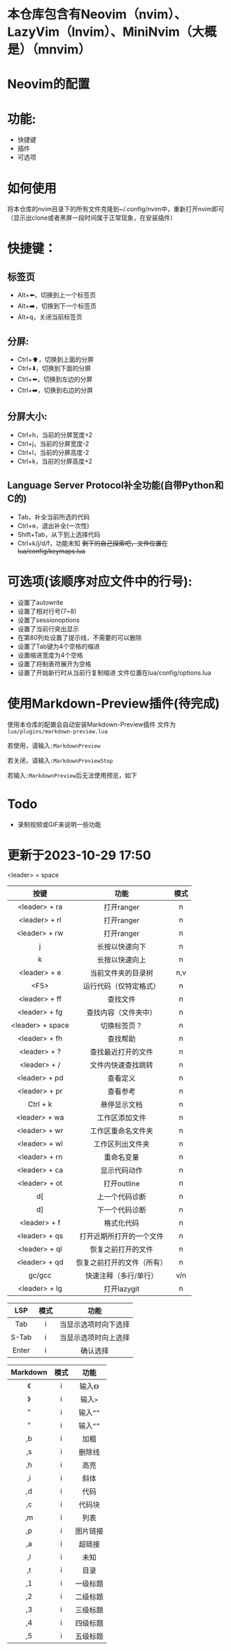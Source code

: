 # 本仓库包含有Neovim（nvim）、LazyVim（lnvim）、MiniNvim（大概是）（mnvim）

# Neovim的配置
# 功能:
- 快捷键
- 插件
- 可选项
# 如何使用
将本仓库的nvim目录下的所有文件克隆到~/.config/nvim中，重新打开nvim即可（显示出clone或者黑屏一段时间属于正常现象，在安装插件）
# 快捷键：
## 标签页
- Alt+⬅️，切换到上一个标签页
- Alt+➡️，切换到下一个标签页
- Alt+q，关闭当前标签页
## 分屏:
- Ctrl+⬆️，切换到上面的分屏
- Ctrl+⬇️，切换到下面的分屏
- Ctrl+⬅️，切换到左边的分屏
- Ctrl+➡️，切换到右边的分屏
## 分屏大小:
- Ctrl+h，当前的分屏宽度+2
- Ctrl+j，当前的分屏宽度-2
- Ctrl+l，当前的分屏高度-2
- Ctrl+k，当前的分屏高度+2
## Language Server Protocol补全功能(自带Python和C的)
- Tab，补全当前所选的代码
- Ctrl+e，退出补全(一次性)
- Shift+Tab，从下到上选择代码
- Ctrl+k/j/d/f，功能未知
~~剩下的自己探索吧，文件位置在lua/config/keymaps.lua~~
# 可选项(该顺序对应文件中的行号):
- 设置了autowrite
- 设置了相对行号(7~8)
- 设置了sessionoptions
- 设置了当前行突出显示
- 在第80列处设置了提示线，不需要的可以删除
- 设置了Tab键为4个空格的缩进
- 设置缩进宽度为4个空格
- 设置了将制表符展开为空格
- 设置了开始新行时从当前行复制缩进
文件位置在lua/config/options.lua

# 使用Markdown-Preview插件(待完成)

使用本仓库的配置会自动安装Markdown-Preview插件
文件为`lua/plugins/markdown-preview.lua`

若使用，请输入`:MarkdownPreview`

若关闭，请输入`:MarkdownPreviewStop`

若输入`:MarkdownPreview`后无法使用预览，如下

# Todo
- 录制视频或GIF来说明一些功能

# 更新于2023-10-29 17:50

\<leader\> = space

| 按键               | 功能                       | 模式 |
|:------------------:|:--------------------------:|:----:|
| \<leader\> + ra    | 打开ranger                 | n    |
| \<leader\> + rl    | 打开ranger                 | n    |
| \<leader\> + rw    | 打开ranger                 | n    |
| j                  | 长按以快速向下             | n    |
| k                  | 长按以快速向上             | n    |
| \<leader\> + e     | 当前文件夹的目录树         | n,v  |
| \<F5\>             | 运行代码（仅特定格式）     | n    |
| \<leader\> + ff    | 查找文件                   | n    |
| \<leader\> + fg    | 查找内容（文件夹中）       | n    |
| \<leader\> + space | 切换标签页？               | n    |
| \<leader\> + fh    | 查找帮助                   | n    |
| \<leader\> + ?     | 查找最近打开的文件         | n    |
| \<leader\> + /     | 文件内快速查找跳转         | n    |
| \<leader\> + pd    | 查看定义                   | n    |
| \<leader\> + pr    | 查看参考                   | n    |
| Ctrl + k           | 悬停显示文档               | n    |
| \<leader\> + wa    | 工作区添加文件             | n    |
| \<leader\> + wr    | 工作区重命名文件夹         | n    |
| \<leader\> + wl    | 工作区列出文件夹           | n    |
| \<leader\> + rn    | 重命名变量                 | n    |
| \<leader\> + ca    | 显示代码动作               | n    |
| \<leader\> + ot    | 打开outline                | n    |
| d[                 | 上一个代码诊断             | n    |
| d]                 | 下一个代码诊断             | n    |
| \<leader\> + f     | 格式化代码                 | n    |
| \<leader\> + qs    | 打开近期所打开的一个文件   | n    |
| \<leader\> + ql    | 恢复之前打开的文件         | n    |
| \<leader\> + qd    | 恢复之前打开的文件（所有） | n    |
| gc/gcc             | 快速注释（多行/单行）      | v/n  |
| \<leader\> + lg    | 打开lazygit                | n    |

| LSP   | 模式 | 功能                 |
|:-----:|:----:|:--------------------:|
| Tab   | i    | 当显示选项时向下选择 |
| S-Tab | i    | 当显示选项时向上选择 |
| Enter | i    | 确认选择             |

| Markdown | 模式 | 功能       |
|:--------:|:----:|:----------:|
| 《       | i    | 输入`《》` |
| 》       | i    | 输入`>`    |
| “        | i    | 输入`“”`   |
| ”        | i    | 输入`“”`   |
| ,b       | i    | 加粗       |
| ,s       | i    | 删除线     |
| ,h       | i    | 高亮       |
| ,i       | i    | 斜体       |
| ,d       | i    | 代码       |
| ,c       | i    | 代码块     |
| ,m       | i    | 列表       |
| ,p       | i    | 图片链接   |
| ,a       | i    | 超链接     |
| ,l       | i    | 未知       |
| ,t       | i    | 目录       |
| ,1       | i    | 一级标题   |
| ,2       | i    | 二级标题   |
| ,3       | i    | 三级标题   |
| ,4       | i    | 四级标题   |
| ,5       | i    | 五级标题   |
